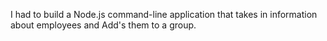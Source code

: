 I had to build a Node.js command-line application that takes in information about employees and Add's them to a group. 

